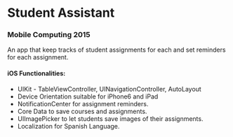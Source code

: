 # Student Assistant
### Mobile Computing 2015
An app that keep tracks of student assignments for each and set reminders for each assignment.  
 
#### iOS Functionalities:
* UIKit - TableViewController, UINavigationController, AutoLayout  
* Device Orientation suitable for iPhone6 and iPad  
* NotificationCenter for assignment reminders.  
* Core Data to save courses and assignments.  
* UIImagePicker to let students save images of their assignments.  
* Localization for Spanish Language.    
